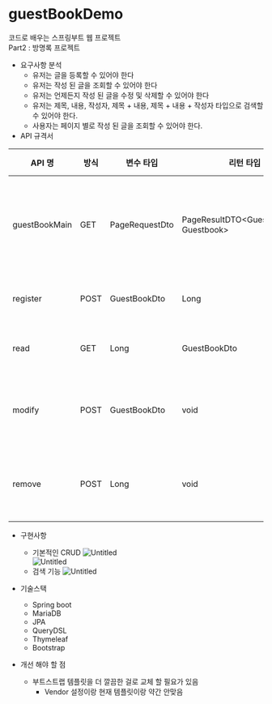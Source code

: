 # guestBookDemo

코드로 배우는 스프링부트 웹 프로젝트   
Part2 : 방명록 프로젝트

- 요구사항 분석
    - 유저는 글을 등록할 수 있어야 한다
    - 유저는 작성 된 글을 조회할 수 있어야 한다
    - 유저는 언제든지 작성 된 글을 수정 및 삭제할 수 있어야 한다
    - 유저는 제목, 내용, 작성자, 제목 + 내용, 제목 + 내용 + 작성자 타입으로 검색할 수 있어야 한다.
    - 사용자는 페이지 별로 작성 된 글을 조회할 수 있어야 한다.
- API 규격서

| API 명  | 방식 | 변수 타입 | 리턴 타입  | API 설명 |
| ------------- | --------- | ------------- | ------------- | ------------- | 
| guestBookMain  |  GET  | PageRequestDto  | PageResultDTO<GuestbookDTO, Guestbook>  |메인 화면에 데이터를 뿌려주는 API. |
| register  | POST  | GuestBookDto  | Long  | 글을 등록하는 API | 
| read | GET | Long | GuestBookDto | 글을 읽어오는 API |
| modify | POST | GuestBookDto | void | 작성 된 글을 수정하는 API | 
| remove | POST | Long | void | 작성 도니 글을 삭제하는 API | 

- 구현사항
    - 기본적인 CRUD
    ![Untitled](https://s3-us-west-2.amazonaws.com/secure.notion-static.com/c87e8bf5-129c-479e-b055-dc51109a1708/Untitled.png)  
    ![Untitled](https://s3-us-west-2.amazonaws.com/secure.notion-static.com/d2ed61d7-8e5c-479e-8268-bf4e90abb7a6/Untitled.png)  
    - 검색 기능
    ![Untitled](https://s3-us-west-2.amazonaws.com/secure.notion-static.com/0f108c55-b7ef-49a4-9227-b7ca0bcaef30/Untitled.png)  

- 기술스택
    - Spring boot
    - MariaDB
    - JPA
    - QueryDSL
    - Thymeleaf
    - Bootstrap

- 개선 해야 할 점  
  - 부트스트랩 템플릿을 더 깔끔한 걸로 교체 할 필요가 있음
      - Vendor 설정이랑 현재 템플릿이랑 약간 안맞음
